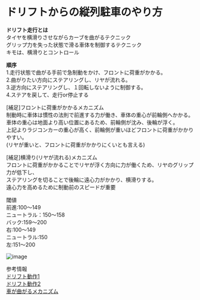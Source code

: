 # ドリフトからの縦列駐車のやり方

**ドリフト走行とは**<br>
タイヤを横滑りさせながらカーブを曲がるテクニック<br>
グリップ力を失った状態で滑る車体を制御するテクニック<br>
キモは、横滑りとコントロール<br>

**順序**<br>
1.走行状態で曲がる手前で急制動をかけ、フロントに荷重がかかる。<br>
2.曲がりたい方向にステアリングし、リヤが流れる。<br>
3.逆方向にステアリングし、１回転しないように制御する。<br>
4.ステアを戻して、走行or停止する<br>

[補足]フロントに荷重がかかるメカニズム<br>
制動時に車体は慣性の法則で前進する力が働き、車体の重心が前輪側へかかる。<br>
車体の重心は地面より高い位置にあるため、前輪側が沈み、後輪が浮く。<br>
上記よりラジコンカーの重心が高く、前輪側が重いほどフロントに荷重がかかりやすい。<br>
(リヤが重いと、フロントに荷重がかかりにくいとも言える)<br>

[補足]横滑り(リヤが流れる)メカニズム<br>
フロントに荷重がかかることでリヤが浮く方向に力が働くため、リヤのグリップ力が低下し、<br>
ステアリングを切ることで後輪に遠心力がかかり、横滑りする。<br>
遠心力を高めるために制動前のスピードが重要<br>

閾値  
前進:100～149  
ニュートラル：150～158  
バック:159～200  
右:100～149  
ニュートラル:150  
左:151～200  

![image](https://user-images.githubusercontent.com/48497675/54396374-19303680-46f6-11e9-8f0b-296efeda7e2f.png)

参考情報<br>
[ドリフト動作1](https://detail.chiebukuro.yahoo.co.jp/qa/question_detail/q1254940442)  
[ドリフト動作2](http://rc-j.org/html/02drift.html)  
[車が曲がるメカニズム](https://www.hai-sya.com/column/steady_circular_turning_univ005.html)  
